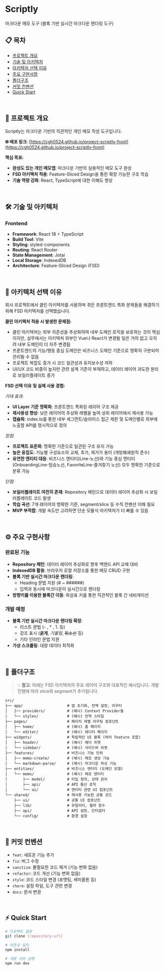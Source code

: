 # Scriptly

마크다운 메모 도구 (블록 기반 실시간 마크다운 렌더링 도구)

## 📋 목차

- [프로젝트 개요](#-프로젝트-개요)
- [기술 및 아키텍처](#-기술-및-아키텍처)
- [아키텍처 선택 이유](#-아키텍처-선택-이유)
- [주요 구현사항](#-주요-구현사항)
- [폴더구조](#-폴더구조)
- [커밋 컨벤션](#-커밋-컨벤션)
- [Quick Start](#-quick-start)

<br>

## 🚀 프로젝트 개요

Scriptly는 마크다운 기반의 직관적인 개인 메모 작성 도구입니다.

**🌐 배포 링크**: [https://cgh0524.github.io/project-scriptly-front](https://cgh0524.github.io/project-scriptly-front)

**핵심 목표:**

- **완성도 있는 개인 메모앱**: 마크다운 기반의 실용적인 메모 도구 완성
- **FSD 아키텍처 적용**: Feature-Sliced Design을 통한 확장 가능한 구조 학습
- **기술 역량 강화**: React, TypeScript에 대한 이해도 향상

<br>

## 🛠 기술 및 아키텍처

### Frontend

- **Framework**: React 18 + TypeScript
- **Build Tool**: Vite
- **Styling**: styled-components
- **Routing**: React Router
- **State Management**: Jotai
- **Local Storage**: IndexedDB
- **Architecture**: Feature-Sliced Design (FSD)

<br>

## 🎯 아키텍처 선택 이유

회사 프로젝트에서 클린 아키텍처를 사용하며 겪은 프론트엔드 특화 문제들을 해결하기 위해 FSD 아키텍처를 선택했습니다.

**클린 아키텍처 적용 시 발생한 문제점:**

- 클린 아키텍처는 외부 의존성을 추상화하여 내부 도메인 로직을 보호하는 것이 핵심이지만, 실무에서는 아키텍처 외부인 Vue나 React가 변경될 일은 거의 없고 오히려 내부 도메인이 더 자주 변경됨
- 프론트엔드의 기능/행동 중심 도메인은 비즈니스 도메인 기준으로 명확히 구분되어 관리될 수 없음
- 프로젝트 복잡도 증가 시 코드 일관성과 유지보수성 저하
- UI/UX 코드 비중이 높지만 관련 설계 기준이 부재하고, 데이터 레이어 과도한 분리로 보일러플레이트 증가

**FSD 선택 이유 및 실제 사용 경험:**

_기대 효과:_

- **UI Layer 기준 명확화**: 프론트엔드 특화된 레이어 구조 제공
- **재사용성 향상**: 낮은 레이어의 추상화 레벨을 높여 상위 레이어에서 재사용 가능
- **캡슐화**: index.ts를 통한 내부 세그먼트/슬라이스 접근 제한 및 도메인별로 외부에 노출할 API를 명시적으로 정의

_장점:_

- **프로젝트 표준화**: 명확한 기준으로 일관된 구조 유지 가능
- **높은 응집도**: 기능별 구성요소의 교체, 추가, 제거가 용이 (개방폐쇄원칙 준수)
- **유연한 엔티티 대응**: 비즈니스 엔티티(Line-노선)와 기능 중심 엔티티(OnboardingLine-탑승노선, FavoriteLine-즐겨찾기 노선) 모두 명확한 기준으로 분류 가능

_단점:_

- **보일러플레이트 여전히 존재**: Repository 패턴으로 데이터 레이어 추상화 시 보일러플레이트 코드 발생
- **학습 곡선**: 7개 레이어의 명확한 기준, segment/slice 등 수직 컨벤션 이해 필요
- **MVP 부적합**: 개발 속도만 고려하면 단순 모듈식 아키텍처가 더 빠를 수 있음

<br>

## ⚙️ 주요 구현사항

### 완료된 기능

- **Repository 패턴**: 데이터 레이어 추상화로 향후 백엔드 API 교체 대비
- **IndexedDB 활용**: 브라우저 로컬 저장소를 통한 메모 CRUD 구현
- **블록 기반 실시간 마크다운 렌더링**:
  - Heading 문법 지원 (# ~ ######)
  - 입력과 동시에 마크다운이 실시간으로 렌더링
- **방향키를 이용한 블록간 이동**: 화살표 키를 통한 직관적인 블록 간 네비게이션

### 개발 예정

- **블록 기반 실시간 마크다운 렌더링 확장**:
  - 리스트 문법 (- , \* , 1. 등)
  - 강조 표시 (**굵게**, _기울임_, ~~취소선~~ 등)
  - 기타 인라인 문법 지원
- **가상 스크롤링**: 대량 데이터 최적화

<br>

## 📁 폴더구조

> 💡 **참고**: 아래는 FSD 아키텍처의 주요 레이어 구조와 대표적인 예시입니다. 개발 진행에 따라 slice와 segment가 추가됩니다.

```
src/
├── app/                    # 앱 초기화, 전역 설정, 라우터
│   ├── providers/          # (예시) Context Provider들
│   └── styles/             # (예시) 전역 스타일
├── pages/                  # 페이지 레벨 라우팅 컴포넌트
│   ├── home/               # (예시) 홈 페이지
│   └── editor/             # (예시) 에디터 페이지
├── widgets/                # 독립적인 UI 블록 (여러 feature 조합)
│   ├── header/             # (예시) 헤더 위젯
│   └── sidebar/            # (예시) 사이드바 위젯
├── features/               # 비즈니스 기능 단위
│   ├── memo-create/        # (예시) 메모 생성 기능
│   └── markdown-parse/     # (예시) 마크다운 파싱 기능
├── entities/               # 비즈니스 엔티티 (도메인 모델)
│   └── memo/               # (예시) 메모 엔티티
│       ├── model/          # 타입 정의, 상태 관리
│       ├── api/            # API 통신 로직
│       └── ui/             # 엔티티 관련 UI 컴포넌트
└── shared/                 # 재사용 가능한 공통 코드
    ├── ui/                 # 공통 UI 컴포넌트
    ├── lib/                # 유틸리티, 헬퍼 함수
    ├── api/                # API 설정, 인터셉터
    └── config/             # 환경 설정
```

<br>

## 📝 커밋 컨벤션

- `feat`: 새로운 기능 추가
- `fix`: 버그 수정
- `sanitize`: 불필요한 코드 제거 (기능 변화 없음)
- `refactor`: 코드 개선 (기능 변화 없음)
- `style`: 코드 스타일 변경 (포맷팅, 세미콜론 등)
- `chore`: 설정 파일, 도구 관련 변경
- `docs`: 문서 변경

<br>

## ⚡ Quick Start

```bash
# 프로젝트 클론
git clone [repository-url]

# 의존성 설치
npm install

# 개발 서버 실행
npm run dev
```
